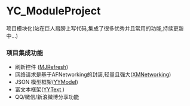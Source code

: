 # YC_ModuleProject
项目模块化(站在巨人肩膀上写代码,集成了很多优秀并且常用的功能,持续更新中...)

### 项目集成功能
* 刷新控件 ([MJRefresh](https://github.com/CoderMJLee/MJRefresh))
* 网络请求是基于AFNetworking的封装,轻量且强大([XMNetworking](https://github.com/kangzubin/XMNetworking))
* JSON 模型框架([YYModel](https://github.com/ibireme/YYModel))
* 富文本框架([YYText ](https://github.com/ibireme/YYText))
* QQ/微信/新浪微博分享功能
